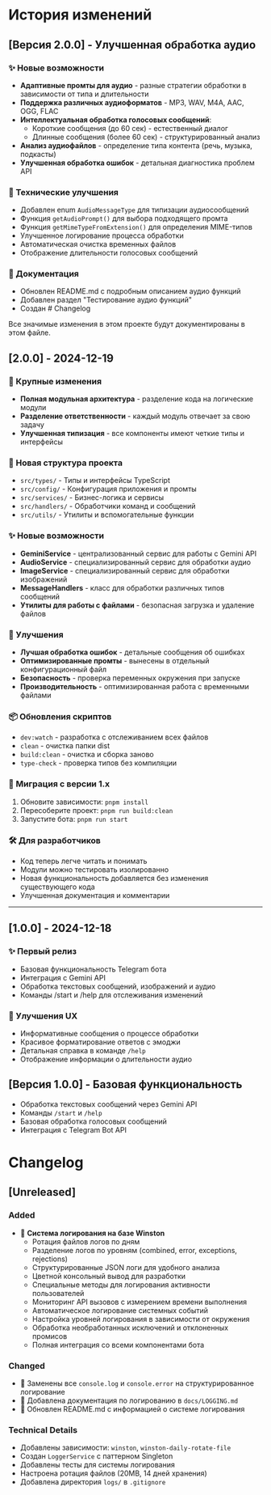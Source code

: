 # История изменений

## [Версия 2.0.0] - Улучшенная обработка аудио

### ✨ Новые возможности

- **Адаптивные промты для аудио** - разные стратегии обработки в зависимости от типа и длительности
- **Поддержка различных аудиоформатов** - MP3, WAV, M4A, AAC, OGG, FLAC
- **Интеллектуальная обработка голосовых сообщений**:
  - Короткие сообщения (до 60 сек) - естественный диалог
  - Длинные сообщения (более 60 сек) - структурированный анализ
- **Анализ аудиофайлов** - определение типа контента (речь, музыка, подкасты)
- **Улучшенная обработка ошибок** - детальная диагностика проблем API

### 🔧 Технические улучшения

- Добавлен enum `AudioMessageType` для типизации аудиосообщений
- Функция `getAudioPrompt()` для выбора подходящего промта
- Функция `getMimeTypeFromExtension()` для определения MIME-типов
- Улучшенное логирование процесса обработки
- Автоматическая очистка временных файлов
- Отображение длительности голосовых сообщений

### 📝 Документация

- Обновлен README.md с подробным описанием аудио функций
- Добавлен раздел "Тестирование аудио функций"
- Создан # Changelog

Все значимые изменения в этом проекте будут документированы в этом файле.

## [2.0.0] - 2024-12-19

### 🚀 Крупные изменения

- **Полная модульная архитектура** - разделение кода на логические модули
- **Разделение ответственности** - каждый модуль отвечает за свою задачу
- **Улучшенная типизация** - все компоненты имеют четкие типы и интерфейсы

### 📁 Новая структура проекта

- `src/types/` - Типы и интерфейсы TypeScript
- `src/config/` - Конфигурация приложения и промты
- `src/services/` - Бизнес-логика и сервисы
- `src/handlers/` - Обработчики команд и сообщений
- `src/utils/` - Утилиты и вспомогательные функции

### ✨ Новые возможности

- **GeminiService** - централизованный сервис для работы с Gemini API
- **AudioService** - специализированный сервис для обработки аудио
- **ImageService** - специализированный сервис для обработки изображений
- **MessageHandlers** - класс для обработки различных типов сообщений
- **Утилиты для работы с файлами** - безопасная загрузка и удаление файлов

### 🔧 Улучшения

- **Лучшая обработка ошибок** - детальные сообщения об ошибках
- **Оптимизированные промты** - вынесены в отдельный конфигурационный файл
- **Безопасность** - проверка переменных окружения при запуске
- **Производительность** - оптимизированная работа с временными файлами

### 📦 Обновления скриптов

- `dev:watch` - разработка с отслеживанием всех файлов
- `clean` - очистка папки dist
- `build:clean` - очистка и сборка заново
- `type-check` - проверка типов без компиляции

### 🔄 Миграция с версии 1.x

1. Обновите зависимости: `pnpm install`
2. Пересоберите проект: `pnpm run build:clean`
3. Запустите бота: `pnpm run start`

### 🛠️ Для разработчиков

- Код теперь легче читать и понимать
- Модули можно тестировать изолированно
- Новая функциональность добавляется без изменения существующего кода
- Улучшенная документация и комментарии

---

## [1.0.0] - 2024-12-18

### ✨ Первый релиз

- Базовая функциональность Telegram бота
- Интеграция с Gemini API
- Обработка текстовых сообщений, изображений и аудио
- Команды /start и /help для отслеживания изменений

### 🎯 Улучшения UX

- Информативные сообщения о процессе обработки
- Красивое форматирование ответов с эмоджи
- Детальная справка в команде `/help`
- Отображение информации о длительности аудио

## [Версия 1.0.0] - Базовая функциональность

- Обработка текстовых сообщений через Gemini API
- Команды `/start` и `/help`
- Базовая обработка голосовых сообщений
- Интеграция с Telegram Bot API

# Changelog

## [Unreleased]

### Added

- 🔧 **Система логирования на базе Winston**
  - Ротация файлов логов по дням
  - Разделение логов по уровням (combined, error, exceptions, rejections)
  - Структурированные JSON логи для удобного анализа
  - Цветной консольный вывод для разработки
  - Специальные методы для логирования активности пользователей
  - Мониторинг API вызовов с измерением времени выполнения
  - Автоматическое логирование системных событий
  - Настройка уровней логирования в зависимости от окружения
  - Обработка необработанных исключений и отклоненных промисов
  - Полная интеграция со всеми компонентами бота

### Changed

- 🔄 Заменены все `console.log` и `console.error` на структурированное логирование
- 📝 Добавлена документация по логированию в `docs/LOGGING.md`
- 📖 Обновлен README.md с информацией о системе логирования

### Technical Details

- Добавлены зависимости: `winston`, `winston-daily-rotate-file`
- Создан `LoggerService` с паттерном Singleton
- Добавлены тесты для системы логирования
- Настроена ротация файлов (20MB, 14 дней хранения)
- Добавлена директория `logs/` в `.gitignore`
